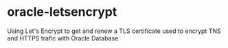 # oracle-letsencrypt
Using Let's Encrypt to get and renew a TLS certificate used to encrypt TNS and HTTPS trafic with Oracle Database
